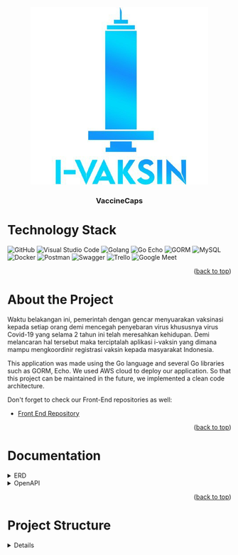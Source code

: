 <div id="top"></div>

<div>
    <!-- Project Logo -->
    <div align="center">
        <a href="images/vaccineCaps.jpg">
            <img src="images/vaccineCaps.jpg" alt="VaccineCaps Logo" width="400">
        </a>
        <h3 align="center">
            VaccineCaps
        </h3>
    </div>
</div>

# Technology Stack
![GitHub](https://img.shields.io/badge/GitHub-100000?style=for-the-badge&logo=github&logoColor=white)
![Visual Studio Code](https://img.shields.io/badge/Visual%20Studio%20Code-0078d7.svg?style=for-the-badge&logo=visual-studio-code&logoColor=white)
![Golang](https://img.shields.io/badge/Go-00ADD8?style=for-the-badge&logo=go&logoColor=white)
![Go Echo](https://img.shields.io/badge/-Echo-4CE1FF?logo=go&logoColor=white&style=for-the-badge)
![GORM](https://img.shields.io/badge/-GORM-56A6EE?logo=go&logoColor=white&style=for-the-badge)
![MySQL](https://img.shields.io/static/v1?style=for-the-badge&message=MySQL&color=4479A1&logo=MySQL&logoColor=FFFFFF&label=)
![Docker](https://img.shields.io/badge/docker-%230db7ed.svg?style=for-the-badge&logo=docker&logoColor=white)
![Postman](https://img.shields.io/badge/Postman-FF6C37?style=for-the-badge&logo=postman&logoColor=white)
![Swagger](https://img.shields.io/badge/-Swagger-%23Clojure?style=for-the-badge&logo=swagger&logoColor=white)
![Trello](https://img.shields.io/badge/Trello-%23026AA7.svg?style=for-the-badge&logo=Trello&logoColor=white)
![Google Meet](https://img.shields.io/badge/Google%20Meet-00897B?style=for-the-badge&logo=google-meet&logoColor=white)
<p align="right">(<a href="#top">back to top</a>)</p>

# About the Project
<!-- Project Description -->
<div>
    <p style="text-align:left">
    Waktu belakangan ini, pemerintah dengan gencar menyuarakan vaksinasi kepada setiap orang demi mencegah penyebaran virus khususnya virus Covid-19 yang selama 2 tahun ini telah meresahkan kehidupan. Demi melancaran hal tersebut maka terciptalah aplikasi i-vaksin yang dimana mampu mengkoordinir registrasi vaksin kepada masyarakat Indonesia.
    </p>
    <p style="text-align:left">
        This application was made using the Go language and several Go libraries such as GORM, Echo.
        We used AWS cloud to deploy our application.
        So that this project can be maintained in the future, we implemented a clean code architecture.
    </p>
    <p style="text-align:left">
        Don't forget to check our Front-End repositories as well:
        <ul>
            <li><a href="https://github.com/VaccineCaps/Front-End">Front End Repository</a></li>
        </ul>
    </p>
</div>
<p align="right">(<a href="#top">back to top</a>)</p>

# Documentation
<details>
    <summary>ERD</summary>
    <div align="center">
        <a href="images/erd.jpg">
            <img src="images/erd-capstone-vaccine-Diagram FIX.drawio.png" alt="ERD">
        </a>
    </div>
</details>

<details>
    <summary>OpenAPI</summary>
    <div align="center">
        <h3 align="center">
            <a href="https://app.swaggerhub.com/apis/Azifaazka/VaccineCaps/1.0.0#/">SwaggerHub</a>
        </h3>
    </div>
</details>

<p align="right">(<a href="#top">back to top</a>)</p>

# Project Structure
<details>
    <summary>Details</summary>

```
BE
├── configs
│   └── configs.go
├── database
│   └── database.go  
├── domain
│   └── alldomain.go 
├── handler
│   ├── advertise
│   │   ├── advertise_controller.go
│   │   └── advertise_controller_test.go
│   ├── booking
│   │   ├── booking_controller.go
│   │   └──booking_controller_test.go
│   ├── certificate
│   │   ├── certificate_controller.go
│   │   └── certificate_controller_test.go
│   ├── cities
│   │   ├── cities_controller.go
│   │   └── cities_controller_test.go
│   ├── detailbook
│   │   ├── bookingdetail_controller.go
│   │   └── bookingdetail_controller_test.go
│   ├── hospital
│   │   ├── hospitals_controller.go
│   │   └── hospitals_controller_test.go
│   ├── news
│   │   ├── news_controller.go
│   │   └── news_controller_test.go
│   ├── otherperson
│   │   ├── otherperson_controller.go
│   │   └── otherperson_controller_test.go
│   ├── province
│   │   ├── province_controller.go
│   │   └── province_controller_test.go
│   ├── role
│   │   ├── role_controller.go
│   │   └── role_controller_test.go
│   ├── session
│   │   ├── session_controller.go
│   │   └──session_controller_test.go
│   ├── user
│   │   ├── user_controller.go
│   │   └── user_controller_test.go
│   ├── vaccine
│   │   ├── vaccine_controller.go
│   │   └── vaccine_controller_test.go
│   ├── vaccine_transaction_in
│   │   ├── transactionIn_controller_test.go
│   │   └── transactionIn_controller.go
│   ├── vaccine_transaction_out
│   │   ├── transactionout_controller_test.go
│   │   └── transactionout_controller.go
│   ├── vaccinehospital
│   │   ├── vaccinehospital_controller.go
│   │   └── vaccinehospital_controller_test.go
├── helper
│   ├── middleware
│   │   ├── jwt_token.go
│   │   ├── jwt_token_check.go
│   │   ├── middleware.go
│   │   ├── parse_jwt.go
│   │   └── user_jwt.go
├── images
│   ├── erd-capstone-vaccine-Diagram FIX.drawio.png
│   └── vaccineCaps.jpg
├── model
│   ├── advertise.go
│   ├── booking.go
│   ├── bookingdetail.go
│   ├── certificate.go
│   ├── cities.go
│   ├── hospitals.go  
│   ├── news.go
│   ├── otherperson.go
│   ├── provinces.go
│   ├── role.go
│   ├── session.go
│   ├── user.go
│   ├── vaccine.go
│   ├── vaccine_transaction_in.go
│   ├── vaccine_transaction_out.go
│   └── vaccineshospital.go
├── repository
│   ├── advertise
│   │   ├── advertise_repository.go
│   │   └── advertise_repository_test.go
│   ├── booking
│   │   ├── booking_repository.go
│   │   └──booking_repository_test.go
│   ├── certificate
│   │   ├── certificate_repository.go
│   │   └── certificate_repository_test.go
│   ├── cities
│   │   ├── cities_repository.go
│   │   └── cities_repository_test.go
│   ├── detailbook
│   │   ├── bookingdetail_repository.go
│   │   └── bookingdetail_repository_test.go
│   ├── hospital
│   │   ├── hospitals_repository.go
│   │   └── hospitals_repository_test.go
│   ├── news
│   │   ├── news_repository.go
│   │   └── news_repository_test.go
│   ├── otherperson
│   │   ├── otherperson_repository.go
│   │   └── otherperson_repository_test.go
│   ├── province
│   │   ├── province_repository.go
│   │   └── province_repository_test.go
│   ├── role
│   │   ├── role_repository.go
│   │   └── role_repository_test.go
│   ├── session
│   │   ├── session_repository.go
│   │   └──session_repository_test.go
│   ├── user
│   │   ├── user_repository.go
│   │   └── user_repository_test.go
│   ├── vaccine
│   │   ├── vaccine_repository.go
│   │   └── vaccine_repository_test.go
│   ├── vaccine_transaction_in
│   │   ├── transactionIn_repository.go
│   │   └── transactionIn_repository_test.go
│   ├── vaccine_transaction_out
│   │   ├── transactionout_repository.go
│   │   └── transactionout_repository_test.go
│   ├── vaccinehospital
│   │   ├── vaccinehospital_repository.go
│   │   └── vaccinehospital_repository_test.go
│   ├── routes
│   │   └── routes.go
│   ├── server
│   │   └── server.go
├── services
│   ├── advertise
│   │   ├── advertise_services.go
│   │   └── advertise_services_test.go
│   ├── booking
│   │   ├── booking_services.go
│   │   └──booking_services_test.go
│   ├── certificate
│   │   ├── certificate_services.go
│   │   └── certificate_services_test.go
│   ├── cities
│   │   ├── cities_services.go
│   │   └── cities_services_test.go
│   ├── detailbook
│   │   ├── bookingdetail_services.go
│   │   └── bookingdetail_services_test.go
│   ├── hospital
│   │   ├── hospitals_services.go
│   │   └── hospitals_services_test.go
│   ├── news
│   │   ├── news_services.go
│   │   └── news_services_test.go
│   ├── otherperson
│   │   ├── otherperson_services.go
│   │   └── otherperson_services_test.go
│   ├── province
│   │   ├── province_services.go
│   │   └── province_services_test.go
│   ├── role
│   │   ├── role_services.go
│   │   └── role_services.go
│   ├── session
│   │   ├── session_services.go
│   │   └──session_services.go
│   ├── user
│   │   ├── user_services.go
│   │   └── user_services_test.go
│   ├── vaccine
│   │   ├── vaccine_services.go
│   │   └── vaccine_services_test.go
│   ├── vaccine_transaction_in
│   │   ├── transactionIn_services.go
│   │   └── transactionIn_services_test.go
│   ├── vaccine_transaction_out
│   │   ├── transactionout_services.go
│   │   └── transactionout_services_test.go
│   ├── vaccinehospital
│   │   ├── vaccinehospital_services.go
│   │   └── vaccinehospital_services_test.go
├── .env
├── Dockerfile
├── README.md
├── dockerfile
├── go.mod
├── go.sum
├── main.go
└── swagger.yaml
```
